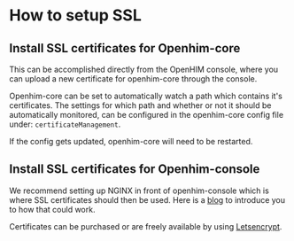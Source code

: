 # How to setup SSL

## Install SSL certificates for Openhim-core

This can be accomplished directly from the OpenHIM console, where you can upload a new certificate for openhim-core through the console.

Openhim-core can be set to automatically watch a path which contains it's certificates. The settings for which path and whether or not it should be automatically monitored, can be configured in the openhim-core config file under: `certificateManagement`.

If the config gets updated, openhim-core will need to be restarted.

## Install SSL certificates for Openhim-console

We recommend setting up NGINX in front of openhim-console which is where SSL certificates should then be used. Here is a [blog](https://www.digitalocean.com/community/tutorials/how-to-create-an-ssl-certificate-on-nginx-for-ubuntu-14-04) to introduce you to how that could work.

Certificates can be purchased or are freely available by using [Letsencrypt](https://letsencrypt.org/).
